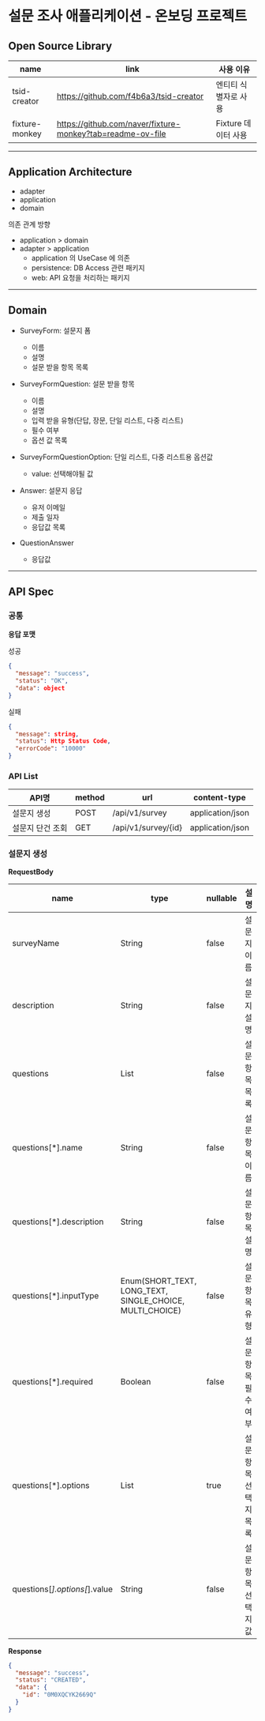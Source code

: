 # 설문 조사 애플리케이션 - 온보딩 프로젝트

## Open Source Library

| name           | link                                                       | 사용 이유          |
|----------------|------------------------------------------------------------|----------------|
| tsid-creator   | https://github.com/f4b6a3/tsid-creator                     | 엔티티 식별자로 사용    |
| fixture-monkey | https://github.com/naver/fixture-monkey?tab=readme-ov-file | Fixture 데이터 사용 |

---

## Application Architecture

- adapter
- application
- domain

의존 관계 방향
- application > domain
- adapter > application
  - application 의 UseCase 에 의존
  - persistence: DB Access 관련 패키지
  - web: API 요청을 처리하는 패키지

---

## Domain

- SurveyForm: 설문지 폼
  - 이름
  - 설명
  - 설문 받을 항목 목록 <br/>


- SurveyFormQuestion: 설문 받을 항목
  - 이름
  - 설명
  - 입력 받을 유형(단답, 장문, 단일 리스트, 다중 리스트)
  - 필수 여부
  - 옵션 값 목록


- SurveyFormQuestionOption: 단일 리스트, 다중 리스트용 옵션값
  - value: 선택해야될 값


- Answer: 설문지 응답
  - 유저 이메일
  - 제출 일자
  - 응답값 목록
 
- QuestionAnswer
  - 응답값

---

## API Spec

### 공통

**응답 포맷**

성공

```json
{
  "message": "success",
  "status": "OK",
  "data": object
}

```

실패
```json
{
  "message": string,
  "status": Http Status Code,
  "errorCode": "10000"
}
```

### API List

| API명      | method | url                 | content-type     | 
|-----------|--------|---------------------|------------------| 
| 설문지 생성    | POST   | /api/v1/survey      | application/json |
| 설문지 단건 조회 | GET    | /api/v1/survey/{id} | application/json |


### 설문지 생성

**RequestBody**

| name                          | type                                                     | nullable | 설명           | 
|-------------------------------|----------------------------------------------------------|----------|--------------| 
| surveyName                    | String                                                   | false    | 설문지 이름       |
| description                   | String                                                   | false    | 설문지 설명       |
| questions                     | List                                                     | false    | 설문 항목 목록     |
| questions[*].name             | String                                                   | false    | 설문 항목 이름     |
| questions[*].description      | String                                                   | false    | 설문 항목 설명     |
| questions[*].inputType        | Enum(SHORT_TEXT, LONG_TEXT, SINGLE_CHOICE, MULTI_CHOICE) | false    | 설문 항목 유형     |
| questions[*].required         | Boolean                                                  | false    | 설문 항목 필수 여부  |
| questions[*].options          | List                                                     | true     | 설문 항목 선택지 목록 |
| questions[*].options[*].value | String                                                   | false    | 설문 항목 선택지 값  |

**Response**
```json
{
  "message": "success",
  "status": "CREATED",
  "data": {
    "id": "0M0XQCYK2669Q"
  }
}

```